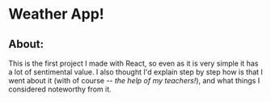 # Weather App!
 
## About:

This is the first project I made with React, so even as it is very simple it has a lot of sentimental value. I also thought I'd explain step by step how is that I went about it (with of course -- *the help of my teachers!*), and what things I considered noteworthy from it.


